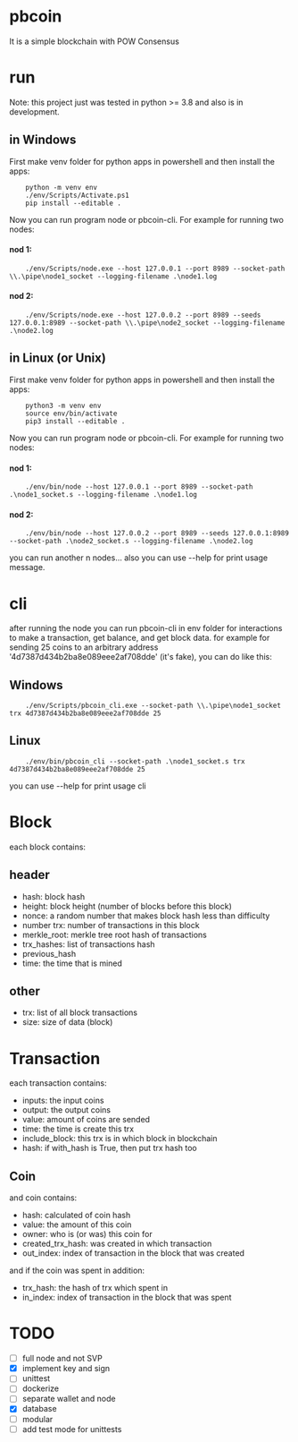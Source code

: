 # pbcoin
It is a simple blockchain with POW Consensus

# run
Note: this project just was tested in python >= 3.8 and also is in development.

## in Windows

First make venv folder for python apps in powershell and then install the apps:
```console
    python -m venv env
    ./env/Scripts/Activate.ps1
    pip install --editable .
```
Now you can run program node or pbcoin-cli. For example for running two nodes:

#### nod 1:
```console
    ./env/Scripts/node.exe --host 127.0.0.1 --port 8989 --socket-path \\.\pipe\node1_socket --logging-filename .\node1.log
```
#### nod 2:
```console
    ./env/Scripts/node.exe --host 127.0.0.2 --port 8989 --seeds 127.0.0.1:8989 --socket-path \\.\pipe\node2_socket --logging-filename .\node2.log
```

## in Linux (or Unix)
First make venv folder for python apps in powershell and then install the apps:
```console
    python3 -m venv env
    source env/bin/activate
    pip3 install --editable . 
```
Now you can run program node or pbcoin-cli. For example for running two nodes:

#### nod 1:
```console
    ./env/bin/node --host 127.0.0.1 --port 8989 --socket-path .\node1_socket.s --logging-filename .\node1.log
```
#### nod 2:
```console
    ./env/bin/node --host 127.0.0.2 --port 8989 --seeds 127.0.0.1:8989 --socket-path .\node2_socket.s --logging-filename .\node2.log
```
you can run another n nodes... also you can use --help for print usage message.

# cli

after running the node you can run pbcoin-cli in env folder for interactions to make a transaction, get balance, and get block data. for example for sending 25 coins to an arbitrary address '4d7387d434b2ba8e089eee2af708dde' (it's fake), you can do like this:
## Windows
```console
    ./env/Scripts/pbcoin_cli.exe --socket-path \\.\pipe\node1_socket trx 4d7387d434b2ba8e089eee2af708dde 25
```
## Linux
```console
    ./env/bin/pbcoin_cli --socket-path .\node1_socket.s trx 4d7387d434b2ba8e089eee2af708dde 25
```
you can use --help for print usage cli

# Block
each block contains:

## header
- hash: block hash
- height: block height (number of blocks before this block)
- nonce: a random number that makes block hash less than difficulty
- number trx: number of transactions in this block
- merkle_root: merkle tree root hash of transactions
- trx_hashes: list of transactions hash
- previous_hash
- time: the time that is mined

## other
- trx: list of all block transactions
- size: size of data (block)

# Transaction
each transaction contains:
- inputs: the input coins
- output: the output coins
- value: amount of coins are sended
- time: the time is create this trx
- include_block: this trx is in which block in blockchain
- hash: if with_hash is True, then put trx hash too

## Coin
and coin contains:
- hash: calculated of coin hash
- value: the amount of this coin
- owner: who is (or was) this coin for
- created_trx_hash: was created in which transaction
- out_index: index of transaction in the block that was created

and if the coin was spent in addition:
- trx_hash: the hash of trx which spent in
- in_index: index of transaction in the block that was spent

# TODO

- [ ] full node and not SVP
- [x] implement key and sign
- [ ] unittest
- [ ] dockerize
- [ ] separate wallet and node
- [x] database
- [ ] modular
- [ ] add test mode for unittests
